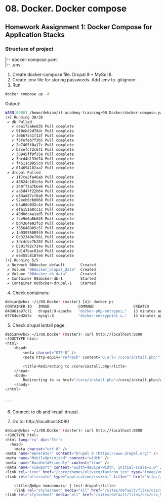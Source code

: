 # 08. Docker. Docker compose

## Homework Assignment 1: Docker Compose for Application Stacks

### Structure of project
|-- docker-compose.yaml  
|-- .env  

1. Create docker-compose file. Drupal 9 + MySql 8.
2. Create .env file for storing passwords. Add .env to .gitignore.
3. Run 
```bash
docker compose up -d 
```
Output:  

```bash
WARN[0000] /home/debian/it-academy-training/08.Docker/docker-compose.yaml: the attribute `version` is obsolete, it will be ignored, please remove it to avoid potential confusion 
[+] Running 30/30
 ✔ db Pulled                                                                                                                                                                                      102.4s 
   ✔ cea172a6e83b Pull complete                                                                                                                                                                    26.1s 
   ✔ 9f0eb82d78dc Pull complete                                                                                                                                                                    26.3s 
   ✔ 30667541f13f Pull complete                                                                                                                                                                    26.7s 
   ✔ f5fefeb7f3b5 Pull complete                                                                                                                                                                    29.2s 
   ✔ 2e7405f0a17c Pull complete                                                                                                                                                                    29.4s 
   ✔ b7cefcf2c641 Pull complete                                                                                                                                                                    29.5s 
   ✔ 38945ff9f35a Pull complete                                                                                                                                                                    40.8s 
   ✔ 3bcd4b133d74 Pull complete                                                                                                                                                                    40.9s 
   ✔ f4511c9955c0 Pull complete                                                                                                                                                                    98.4s 
   ✔ 014654182aa2 Pull complete                                                                                                                                                                    98.6s 
 ✔ drupal Pulled                                                                                                                                                                                  117.2s 
   ✔ 1f7ce2fa46ab Pull complete                                                                                                                                                                    30.9s 
   ✔ 48824c101c6a Pull complete                                                                                                                                                                    31.1s 
   ✔ 249ff3a7bbe6 Pull complete                                                                                                                                                                    68.0s 
   ✔ aa5d47f22b64 Pull complete                                                                                                                                                                    68.2s 
   ✔ e83ad87cf6a6 Pull complete                                                                                                                                                                    73.2s 
   ✔ 92eeb6cb0068 Pull complete                                                                                                                                                                    73.3s 
   ✔ b3a08d032c4e Pull complete                                                                                                                                                                    73.5s 
   ✔ efa151a8cc1c Pull complete                                                                                                                                                                    74.8s 
   ✔ 40d0dc4a1ad5 Pull complete                                                                                                                                                                    75.0s 
   ✔ fce9d6a8b645 Pull complete                                                                                                                                                                    79.1s 
   ✔ bd4364e93fcd Pull complete                                                                                                                                                                    79.3s 
   ✔ 335646805c57 Pull complete                                                                                                                                                                    79.4s 
   ✔ 1a93955009f0 Pull complete                                                                                                                                                                    79.6s 
   ✔ 0c32340e7981 Pull complete                                                                                                                                                                    80.1s 
   ✔ 3dc4cbc7b202 Pull complete                                                                                                                                                                    80.3s 
   ✔ b291792c714e Pull complete                                                                                                                                                                    80.5s 
   ✔ 2d147bac81ed Pull complete                                                                                                                                                                    80.7s 
   ✔ ee455c818fe6 Pull complete                                                                                                                                                                   114.0s 
[+] Running 5/5
 ✔ Network 08docker_default       Created                                                                                                                                                           0.7s 
 ✔ Volume "08docker_drupal_data"  Created                                                                                                                                                           0.0s 
 ✔ Volume "08docker_db_data"      Created                                                                                                                                                           0.0s 
 ✔ Container 08docker-db-1        Started                                                                                                                                                           8.2s 
 ✔ Container 08docker-drupal-1    Started                                                                                                                                                           9.2s 
```

4. Check containers:    

```bash
debian@vbox ~/i/08.Docker (master) [4]> docker ps
CONTAINER ID   IMAGE             COMMAND                  CREATED          STATUS          PORTS                                     NAMES
040061a97c71   drupal:9-apache   "docker-php-entrypoi…"   13 minutes ago   Up 13 minutes   0.0.0.0:8080->80/tcp, [::]:8080->80/tcp   08docker-drupal-1
67764eed2d3c   mysql:8           "docker-entrypoint.s…"   13 minutes ago   Up 13 minutes   3306/tcp, 33060/tcp                       08docker-db-1
```
5. Check drupal isntall page:  
```bash
debian@vbox ~/i/08.Docker (master)> curl http://localhost:8080
<!DOCTYPE html>
<html>
    <head>
        <meta charset="UTF-8" />
        <meta http-equiv="refresh" content="0;url='/core/install.php'" />

        <title>Redirecting to /core/install.php</title>
    </head>
    <body>
        Redirecting to <a href="/core/install.php">/core/install.php</a>.
    </body>
</html> 
```


 
                                                                                                                                                                                               ```
6. Connect to db and install drupal.

7. Go to: http://localhost:8080
  
```bash
debian@vbox ~/i/08.Docker (master)> curl http://localhost:8080
<!DOCTYPE html>
<html lang="ru" dir="ltr">
  <head>
    <meta charset="utf-8" />
<meta name="Generator" content="Drupal 9 (https://www.drupal.org)" />
<meta name="MobileOptimized" content="width" />
<meta name="HandheldFriendly" content="true" />
<meta name="viewport" content="width=device-width, initial-scale=1.0" />
<link rel="icon" href="/core/themes/olivero/favicon.ico" type="image/vnd.microsoft.icon" />
<link rel="alternate" type="application/rss+xml" title="" href="http://localhost:8080/rss.xml" />

    <title>Добро пожаловать! | test-drupal</title>
    <link rel="stylesheet" media="all" href="/sites/default/files/css/css_NxdiTg-nD52SF4K3ZaDi8HGjoPWlBBP00ZLH_rbS3U4.css" />
<link rel="stylesheet" media="all" href="/sites/default/files/css/css_VQEigtqWfMa8GddxwXPTNTGwO1-k6PKQ3PsDB0IeNFo.css" />
```
